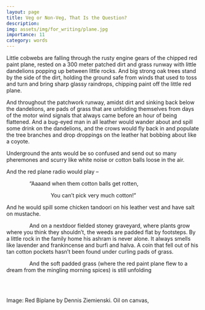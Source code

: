 ```yaml
---
layout: page
title: Veg or Non-Veg, That Is the Question?
description: 
img: assets/img/for_writing/plane.jpg
importance: 11
category: words
---
```


Little cobwebs are falling through the rusty engine gears of the chipped red paint plane, rested on a 300 meter patched dirt and grass runway with little dandelions popping up between little rocks. And big strong oak trees stand by the side of the dirt, holding the ground safe from winds that used to toss and turn and bring sharp glassy raindrops, chipping paint off the little red plane.

And throughout the patchwork runway, amidst dirt and sinking back below the dandelions, are pads of grass that are unfolding themselves from days of the motor wind signals that always came before an hour of being flattened. And a bug-eyed man in all leather would wander about and spill some drink on the dandelions, and the crows would fly back in and populate the tree branches and drop droppings on the leather hat bobbing about like a coyote.

Underground the ants would be so confused and send out so many pheremones and scurry like white noise or cotton balls loose in the air. 

And the red plane radio would play – 
	
&emsp;&emsp;&emsp;&emsp; “Aaaand when them cotton balls get rotten,

&emsp;&emsp;&emsp;&emsp;&emsp;&emsp;&emsp;&emsp; You can’t pick very much cotton!”

And he would spill some chicken tandoori on his leather vest and have salt on mustache.

&emsp;&emsp;&emsp;&emsp; And on a nextdoor fielded stoney graveyard, where plants grow where you think they shouldn’t, the weeds are padded flat by footsteps. By a little rock in the family home his ashram is never alone. It always smells like lavender and frankincense and burfi and halva. A coin that fell out of his tan cotton pockets hasn’t been found under curling pads of grass.

&emsp;&emsp;&emsp;&emsp; And the soft padded grass (where the red paint plane flew to a dream from the mingling morning spices) is still unfolding

<br/><br/>

Image: Red Biplane by Dennis Ziemienski. Oil on canvas, 